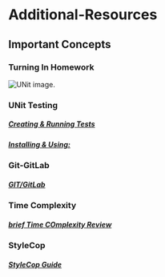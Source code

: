 # Additional-Resources 

## Important Concepts 

### Turning In Homework 

![UNit image.](https://github.com/MarkShinozaki/CPTS321-SoftwareEngineeringPrinciples/blob/Additional-Resources/NUnit%20Getting%20started%20pic.jpeg)

### UNit Testing
##### ***[Creating & Running Tests](https://github.com/MarkShinozaki/CPTS321-SoftwareEngineeringPrinciples/blob/Additional-Resources/CptS%20321-NUnit-Creating%20and%20running%20tests.pdf)***
##### ***[Installing & Using: ](https://github.com/MarkShinozaki/CPTS321-SoftwareEngineeringPrinciples/blob/Additional-Resources/CptS%20321-NUnit-How-to%20setup%20on%20VS%202019.pdf)***

### Git-GitLab
##### ***[GIT/GitLab](https://github.com/MarkShinozaki/CPTS321-SoftwareEngineeringPrinciples/blob/Additional-Resources/Git-GitLab-Review.pdf)***

### Time Complexity 
##### ***[brief Time COmplexity Review](https://github.com/MarkShinozaki/CPTS321-SoftwareEngineeringPrinciples/blob/Additional-Resources/w1.3.2%20Brief%20time%20complexity%20review.pdf)***

### StyleCop
##### ***[StyleCop Guide](https://github.com/MarkShinozaki/CPTS321-SoftwareEngineeringPrinciples/blob/Additional-Resources/CptS%20321-StyleCop-How-to.pdf)***






